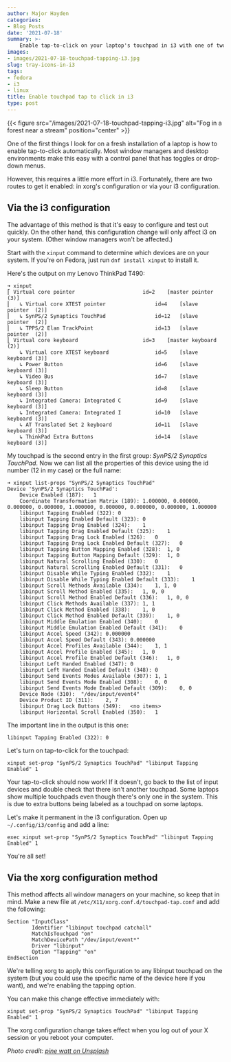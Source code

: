 ```yaml
---
author: Major Hayden
categories:
- Blog Posts
date: '2021-07-18'
summary: >-
    Enable tap-to-click on your laptop's touchpad in i3 with one of two methods. 💻
images:
- images/2021-07-18-touchpad-tapping-i3.jpg
slug: tray-icons-in-i3
tags:
- fedora
- i3
- linux
title: Enable touchpad tap to click in i3
type: post
---
```


{{< figure src="/images/2021-07-18-touchpad-tapping-i3.jpg" alt="Fog in a forest near a stream" position="center" >}}

One of the first things I look for on a fresh installation of a laptop is how to
enable tap-to-click automatically. Most window managers and desktop environments
make this easy with a control panel that has toggles or drop-down menus.

However, this requires a little more effort in i3. Fortunately, there are two
routes to get it enabled: in xorg's configuration or via your i3 configuration.

## Via the i3 configuration

The advantage of this method is that it's easy to configure and test out
quickly. On the other hand, this configuration change will only affect i3 on
your system. (Other window managers won't be affected.)

Start with the `xinput` command to determine which devices are on your system.
If you're on Fedora, just run `dnf install xinput` to install it.

Here's the output on my Lenovo ThinkPad T490:

```console
➜ xinput
⎡ Virtual core pointer                    	id=2	[master pointer  (3)]
⎜   ↳ Virtual core XTEST pointer              	id=4	[slave  pointer  (2)]
⎜   ↳ SynPS/2 Synaptics TouchPad              	id=12	[slave  pointer  (2)]
⎜   ↳ TPPS/2 Elan TrackPoint                  	id=13	[slave  pointer  (2)]
⎣ Virtual core keyboard                   	id=3	[master keyboard (2)]
    ↳ Virtual core XTEST keyboard             	id=5	[slave  keyboard (3)]
    ↳ Power Button                            	id=6	[slave  keyboard (3)]
    ↳ Video Bus                               	id=7	[slave  keyboard (3)]
    ↳ Sleep Button                            	id=8	[slave  keyboard (3)]
    ↳ Integrated Camera: Integrated C         	id=9	[slave  keyboard (3)]
    ↳ Integrated Camera: Integrated I         	id=10	[slave  keyboard (3)]
    ↳ AT Translated Set 2 keyboard            	id=11	[slave  keyboard (3)]
    ↳ ThinkPad Extra Buttons                  	id=14	[slave  keyboard (3)]
```

My touchpad is the second entry in the first group: _SynPS/2 Synaptics
TouchPad_. Now we can list all the properties of this device using the id number
(12 in my case) or the full name:

```console
➜ xinput list-props "SynPS/2 Synaptics TouchPad"
Device 'SynPS/2 Synaptics TouchPad':
	Device Enabled (187):	1
	Coordinate Transformation Matrix (189):	1.000000, 0.000000, 0.000000, 0.000000, 1.000000, 0.000000, 0.000000, 0.000000, 1.000000
	libinput Tapping Enabled (322):	0
	libinput Tapping Enabled Default (323):	0
	libinput Tapping Drag Enabled (324):	1
	libinput Tapping Drag Enabled Default (325):	1
	libinput Tapping Drag Lock Enabled (326):	0
	libinput Tapping Drag Lock Enabled Default (327):	0
	libinput Tapping Button Mapping Enabled (328):	1, 0
	libinput Tapping Button Mapping Default (329):	1, 0
	libinput Natural Scrolling Enabled (330):	0
	libinput Natural Scrolling Enabled Default (331):	0
	libinput Disable While Typing Enabled (332):	1
	libinput Disable While Typing Enabled Default (333):	1
	libinput Scroll Methods Available (334):	1, 1, 0
	libinput Scroll Method Enabled (335):	1, 0, 0
	libinput Scroll Method Enabled Default (336):	1, 0, 0
	libinput Click Methods Available (337):	1, 1
	libinput Click Method Enabled (338):	1, 0
	libinput Click Method Enabled Default (339):	1, 0
	libinput Middle Emulation Enabled (340):	0
	libinput Middle Emulation Enabled Default (341):	0
	libinput Accel Speed (342):	0.000000
	libinput Accel Speed Default (343):	0.000000
	libinput Accel Profiles Available (344):	1, 1
	libinput Accel Profile Enabled (345):	1, 0
	libinput Accel Profile Enabled Default (346):	1, 0
	libinput Left Handed Enabled (347):	0
	libinput Left Handed Enabled Default (348):	0
	libinput Send Events Modes Available (307):	1, 1
	libinput Send Events Mode Enabled (308):	0, 0
	libinput Send Events Mode Enabled Default (309):	0, 0
	Device Node (310):	"/dev/input/event4"
	Device Product ID (311):	2, 7
	libinput Drag Lock Buttons (349):	<no items>
	libinput Horizontal Scroll Enabled (350):	1
```

The important line in the output is this one:

```console
libinput Tapping Enabled (322):	0
```

Let's turn on tap-to-click for the touchpad:

```console
xinput set-prop "SynPS/2 Synaptics TouchPad" "libinput Tapping Enabled" 1
```

Your tap-to-click should now work! If it doesn't, go back to the list of input
devices and double check that there isn't another touchpad. Some laptops show
multiple touchpads even though there's only one in the system. This is due to
extra buttons being labeled as a touchpad on some laptops.

Let's make it permanent in the i3 configuration. Open up `~/.config/i3/config`
and add a line:

```text
exec xinput set-prop "SynPS/2 Synaptics TouchPad" "libinput Tapping Enabled" 1
```

You're all set!

## Via the xorg configuration method

This method affects all window managers on your machine, so keep that in mind.
Make a new file at `/etc/X11/xorg.conf.d/touchpad-tap.conf` and add the
following:

```text
Section "InputClass"
        Identifier "libinput touchpad catchall"
        MatchIsTouchpad "on"
        MatchDevicePath "/dev/input/event*"
        Driver "libinput"
        Option "Tapping" "on"
EndSection
```

We're telling xorg to apply this configuration to any libinput touchpad on the
system (but you could use the specific name of the device here if you want), and
we're enabling the tapping option.

You can make this change effective immediately with:

```console
xinput set-prop "SynPS/2 Synaptics TouchPad" "libinput Tapping Enabled" 1
```

The xorg configuration change takes effect when you log out of your X session or
you reboot your computer.

*Photo credit: [pine watt on Unsplash](https://unsplash.com/photos/2Hzmz15wGik)*
